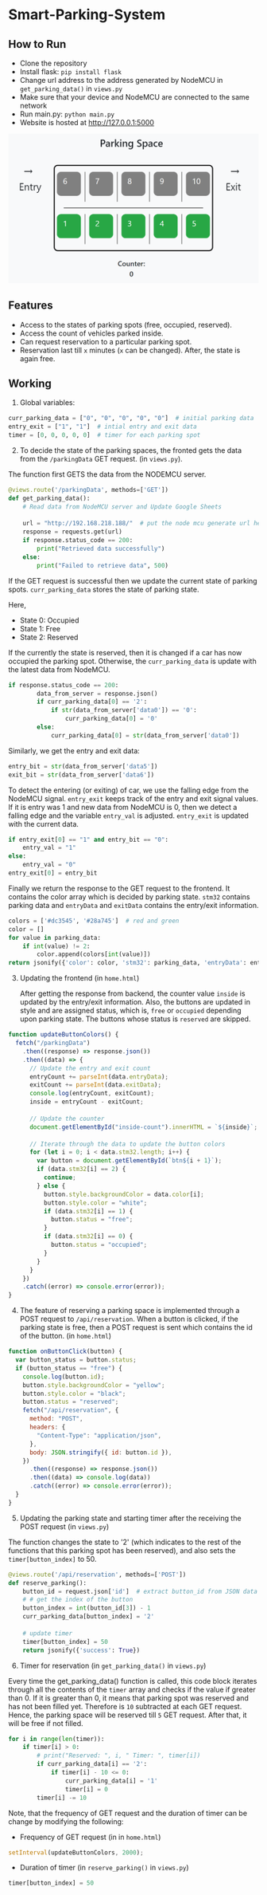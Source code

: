 # Smart-Parking-System

## How to Run

- Clone the repository
- Install flask: `pip install flask`
- Change url address to the address generated by NodeMCU in `get_parking_data()` in `views.py`
- Make sure that your device and NodeMCU are connected to the same network
- Run main.py: `python main.py `
- Website is hosted at http://127.0.0.1:5000

![website](https://github.com/pps-19012/Smart-Parking-System/blob/main/layout.png)

## Features

- Access to the states of parking spots (free, occupied, reserved).
- Access the count of vehicles parked inside.
- Can request reservation to a particular parking spot.
- Reservation last till `x` minutes (`x` can be changed). After, the state is again free.

## Working

1. Global variables:

```python
curr_parking_data = ["0", "0", "0", "0", "0"]  # initial parking data
entry_exit = ["1", "1"]  # intial entry and exit data
timer = [0, 0, 0, 0, 0]  # timer for each parking spot
```

2. To decide the state of the parking spaces, the fronted gets the data from the `/parkingData` GET request. (in `views.py`).

The function first GETS the data from the NODEMCU server.

```python
@views.route('/parkingData', methods=['GET'])
def get_parking_data():
    # Read data from NodeMCU server and Update Google Sheets

    url = "http://192.168.218.188/"  # put the node mcu generate url here.
    response = requests.get(url)
    if response.status_code == 200:
        print("Retrieved data successfully")
    else:
        print("Failed to retrieve data", 500)
```

If the GET request is successful then we update the current state of parking spots. `curr_parking_data` stores the state of parking state.

Here,

- State 0: Occupied
- State 1: Free
- State 2: Reserved

If the currently the state is reserved, then it is changed if a car has now occupied the parking spot. Otherwise, the `curr_parking_data` is update with the latest data from NodeMCU.

```python
if response.status_code == 200:
        data_from_server = response.json()
        if curr_parking_data[0] == '2':
            if str(data_from_server['data0']) == '0':
                curr_parking_data[0] = '0'
        else:
            curr_parking_data[0] = str(data_from_server['data0'])
```

Similarly, we get the entry and exit data:

```python
entry_bit = str(data_from_server['data5'])
exit_bit = str(data_from_server['data6'])
```

To detect the entering (or exiting) of car, we use the falling edge from the NodeMCU signal. `entry_exit` keeps track of the entry and exit signal values. If it is entry was 1 and new data from NodeMCU is 0, then we detect a falling edge and the variable `entry_val` is adjusted. `entry_exit` is updated with the current data.

```python
if entry_exit[0] == "1" and entry_bit == "0":
    entry_val = "1"
else:
    entry_val = "0"
entry_exit[0] = entry_bit
```

Finally we return the response to the GET request to the frontend. It contains the color array which is decided by parking state. `stm32` contains parking data and `entryData` and `exitData` contains the entry/exit information.

```python
colors = ['#dc3545', '#28a745']  # red and green
color = []
for value in parking_data:
    if int(value) != 2:
        color.append(colors[int(value)])
return jsonify({'color': color, 'stm32': parking_data, 'entryData': entry_val, 'exitData': exit_val})
```

3. Updating the frontend (in `home.html`)

   After getting the response from backend, the counter value `inside` is updated by the entry/exit information. Also, the buttons are updated in style and are assigned status, which is, `free` or `occupied` depending upon parking state. The buttons whose status is `reserved` are skipped.

```javascript
function updateButtonColors() {
  fetch("/parkingData")
    .then((response) => response.json())
    .then((data) => {
      // Update the entry and exit count
      entryCount += parseInt(data.entryData);
      exitCount += parseInt(data.exitData);
      console.log(entryCount, exitCount);
      inside = entryCount - exitCount;

      // Update the counter
      document.getElementById("inside-count").innerHTML = `${inside}`;

      // Iterate through the data to update the button colors
      for (let i = 0; i < data.stm32.length; i++) {
        var button = document.getElementById(`btn${i + 1}`);
        if (data.stm32[i] == 2) {
          continue;
        } else {
          button.style.backgroundColor = data.color[i];
          button.style.color = "white";
          if (data.stm32[i] == 1) {
            button.status = "free";
          }
          if (data.stm32[i] == 0) {
            button.status = "occupied";
          }
        }
      }
    })
    .catch((error) => console.error(error));
}
```

4. The feature of reserving a parking space is implemented through a POST request to `/api/reservation`. When a button is clicked, if the parking state is free, then a POST request is sent which contains the id of the button. (in `home.html`)

```javascript
function onButtonClick(button) {
  var button_status = button.status;
  if (button_status == "free") {
    console.log(button.id);
    button.style.backgroundColor = "yellow";
    button.style.color = "black";
    button.status = "reserved";
    fetch("/api/reservation", {
      method: "POST",
      headers: {
        "Content-Type": "application/json",
      },
      body: JSON.stringify({ id: button.id }),
    })
      .then((response) => response.json())
      .then((data) => console.log(data))
      .catch((error) => console.error(error));
  }
}
```

5. Updating the parking state and starting timer after the receiving the POST request (in `views.py`)

The function changes the state to '2' (which indicates to the rest of the functions that this parking spot has been reserved), and also sets the `timer[button_index]` to 50.

```python
@views.route('/api/reservation', methods=['POST'])
def reserve_parking():
    button_id = request.json['id']  # extract button_id from JSON data
    # # get the index of the button
    button_index = int(button_id[3]) - 1
    curr_parking_data[button_index] = '2'

    # update timer
    timer[button_index] = 50
    return jsonify({'success': True})
```

6. Timer for reservation (in `get_parking_data()` in `views.py`)

Every time the get_parking_data() function is called, this code block iterates through all the contents of the `timer` array and checks if the value if greater than 0. If it is greater than 0, it means that parking spot was reserved and has not been filled yet. Therefore is `10` subtracted at each GET request. Hence, the parking space will be reserved till `5` GET request. After that, it will be free if not filled.

```python
for i in range(len(timer)):
    if timer[i] > 0:
        # print("Reserved: ", i, " Timer: ", timer[i])
        if curr_parking_data[i] == '2':
            if timer[i] - 10 <= 0:
                curr_parking_data[i] = '1'
                timer[i] = 0
        timer[i] -= 10
```

Note, that the frequency of GET request and the duration of timer can be change by modifying the following:

- Frequency of GET request (in <script></script> in `home.html`)

```javascript
setInterval(updateButtonColors, 2000);
```

- Duration of timer (in `reserve_parking()` in `views.py`)

```python
timer[button_index] = 50
```
